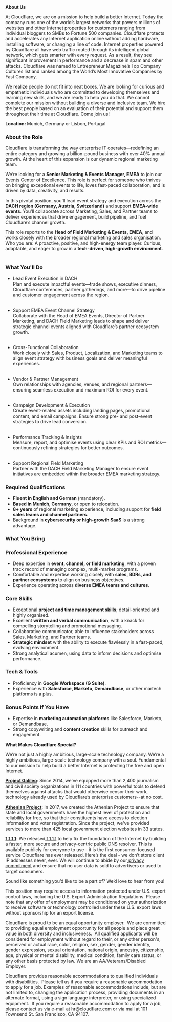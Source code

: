<div class="content-intro">
	<div><strong>About Us</strong></div>
	<div>
		<p>At Cloudflare, we are on a mission to help build a better Internet. Today the company runs one of the world’s largest networks that powers millions of websites and other Internet properties for customers ranging from individual bloggers to SMBs to Fortune 500 companies. Cloudflare protects and accelerates any Internet application online without adding hardware, installing software, or changing a line of code. Internet properties powered by Cloudflare all have web traffic routed through its intelligent global network, which gets smarter with every request. As a result, they see significant improvement in performance and a decrease in spam and other attacks. Cloudflare was named to Entrepreneur Magazine’s Top Company Cultures list and ranked among the World’s Most Innovative Companies by Fast Company.&nbsp;</p>
		<p><span style="font-weight: 400;">We realize people do not fit into neat boxes. We are looking for curious and empathetic individuals who are committed to developing themselves and learning new skills, and we are ready to help you do that. We cannot complete our mission without building a diverse and inclusive team. We hire the best people based on an evaluation of their potential and support them throughout their time at Cloudflare. Come join us!&nbsp;</span></p>
	</div>
</div>
<p><strong>Location: </strong>Munich, Germany or Lisbon, Portugal</p>
<h3><strong>About the Role</strong></h3>
<p>Cloudflare is transforming the way enterprise IT operates—redefining an entire category and growing a billion-pound business with over 40% annual growth. At the heart of this expansion is our dynamic regional marketing team.</p>
<p>We’re looking for a <strong>Senior Marketing &amp; Events Manager, EMEA</strong> to join our Events Center of Excellence. This role is perfect for someone who thrives on bringing exceptional events to life, loves fast-paced collaboration, and is driven by data, creativity, and results.</p>
<p>In this pivotal position, you'll lead event strategy and execution across the <strong>DACH region (Germany, Austria, Switzerland)</strong> and support <strong>EMEA-wide events</strong>. You’ll collaborate across Marketing, Sales, and Partner teams to deliver experiences that drive engagement, build pipeline, and fuel Cloudflare’s channel growth.</p>
<p>This role reports to the <strong>Head of Field Marketing &amp; Events, EMEA</strong>, and works closely with the broader regional marketing and sales organisation. Who you are: A proactive, positive, and high-energy team player. Curious, adaptable, and eager to grow in a <strong>tech-driven, high-growth environment</strong>.<br><br></p>
<h3><strong>What You'll Do</strong></h3>
<ul>
	<li>
		<p>Lead Event Execution in DACH<br>Plan and execute impactful events—trade shows, executive dinners, Cloudflare conferences, partner gatherings, and more—to drive pipeline and customer engagement across the region.<br><br></p>
	</li>
	<li>
		<p>Support EMEA Event Channel Strategy<br>Collaborate with the Head of EMEA Events, Director of Partner Marketing, and DACH Field Marketing leads to shape and deliver strategic channel events aligned with Cloudflare’s partner ecosystem growth.<br><br></p>
	</li>
	<li>
		<p>Cross-Functional Collaboration<br>Work closely with Sales, Product, Localization, and Marketing teams to align event strategy with business goals and deliver meaningful experiences.<br><br></p>
	</li>
	<li>
		<p>Vendor &amp; Partner Management<br>Own relationships with agencies, venues, and regional partners—ensuring seamless execution and maximum ROI for every event.<br><br></p>
	</li>
	<li>
		<p>Campaign Development &amp; Execution<br>Create event-related assets including landing pages, promotional content, and email campaigns. Ensure strong pre- and post-event strategies to drive lead conversion.<br><br></p>
	</li>
	<li>
		<p>Performance Tracking &amp; Insights<br>Measure, report, and optimise events using clear KPIs and ROI metrics—continuously refining strategies for better outcomes.<br><br></p>
	</li>
	<li>
		<p>Support Regional Field Marketing<br>Partner with the DACH Field Marketing Manager to ensure event initiatives are embedded within the broader EMEA marketing strategy.</p>
	</li>
</ul>
<h3><strong>Required Qualifications</strong></h3>
<ul>
	<li><strong>Fluent in English and German</strong> (mandatory).</li>
	<li><strong>Based in Munich, Germany</strong>, or open to relocation.</li>
	<li><strong>8+ years</strong> of regional marketing experience, including support for <strong>field sales teams and channel partners</strong>.</li>
	<li>Background in <strong>cybersecurity or high-growth SaaS</strong> is a strong advantage.</li>
</ul>
<h3><strong>What You Bring</strong></h3>
<h3><strong>Professional Experience</strong></h3>
<ul>
	<li>Deep expertise in <strong>event, channel, or field marketing</strong>, with a proven track record of managing complex, multi-market programs.</li>
	<li>Comfortable and expertise working closely with <strong>sales, BDRs, and partner ecosystems</strong> to align on business objectives.</li>
	<li>Experience operating across <strong>diverse EMEA teams and cultures</strong>.</li>
</ul>
<h3><strong>Core Skills</strong></h3>
<ul>
	<li>Exceptional <strong>project and time management skills</strong>; detail-oriented and highly organised.</li>
	<li>Excellent <strong>written and verbal communication</strong>, with a knack for compelling storytelling and promotional messaging.</li>
	<li>Collaborative communicator, able to influence stakeholders across Sales, Marketing, and Partner teams.</li>
	<li><strong>Strategic mindset</strong> with the ability to execute flawlessly in a fast-paced, evolving environment.</li>
	<li>Strong analytical acumen, using data to inform decisions and optimise performance.</li>
</ul>
<h3><strong>Tech &amp; Tools</strong></h3>
<ul>
	<li>Proficiency in <strong>Google Workspace (G Suite)</strong>.</li>
	<li>Experience with <strong>Salesforce, Marketo, Demandbase</strong>, or other martech platforms is a plus.</li>
</ul>
<h3><strong>Bonus Points If You Have</strong></h3>
<ul>
	<li>Expertise in <strong>marketing automation platforms</strong> like Salesforce, Marketo, or Demandbase.</li>
	<li>Strong copywriting and&nbsp;<strong>content creation</strong> skills for outreach and engagement.</li>
</ul>
<div class="content-conclusion">
	<p><strong>What Makes Cloudflare Special?</strong></p>
	<p><span style="font-weight: 400;">We’re not just a highly ambitious, large-scale technology company. We’re a highly ambitious, large-scale technology company with a soul. Fundamental to our mission to help build a better Internet is protecting the free and open Internet.</span></p>
	<p><a href="https://blog.cloudflare.com/protecting-free-expression-online/"><strong>Project Galileo</strong></a><span style="font-weight: 400;">: Since 2014, we've equipped more than 2,400 journalism and civil society organizations in 111 countries with powerful tools to defend themselves against attacks that would otherwise censor their work, technology already used by Cloudflare’s enterprise customers--at no cost.</span></p>
	<p><strong><a href="https://www.cloudflare.com/athenian/">Athenian Project</a></strong><span style="font-weight: 400;">: In 2017, we created the Athenian Project to ensure that state and local governments have the highest level of protection and reliability for free, so that their constituents have access to election information and voter registration. Since the project, we've provided services to more than 425 local government election websites in 33 states.</span></p>
	<p><a href="https://1.1.1.1/"><strong>1.1.1.1</strong></a><span style="font-weight: 400;">: We released</span><a href="https://1.1.1.1/"> <span style="font-weight: 400;">1.1.1.1</span></a><span style="font-weight: 400;"> to help fix the foundation of the Internet by building a faster, more secure and privacy-centric public DNS resolver. This is available publicly for everyone to use - it is the first consumer-focused service Cloudflare has ever released. Here’s the deal - we don’t store client IP addresses never, ever. We will continue to abide by our</span><a href="https://developers.cloudflare.com/1.1.1.1/privacy/public-dns-resolver"> privacy commitment</a><span style="font-weight: 400;"> and ensure that no user data is sold to advertisers or used to target consumers.</span></p>
	<p><span style="font-weight: 400;">Sound like something you’d like to be a part of? We’d love to hear from you!</span></p>
	<p><span style="font-weight: 400;">This position may require access to information protected under U.S. export control laws, including the U.S. Export Administration Regulations. Please note that any offer of employment may be conditioned on your authorization to receive software or technology controlled under these U.S. export laws without sponsorship for an export license.</span></p>
	<p><span style="font-weight: 400;">Cloudflare is proud to be an equal opportunity employer. &nbsp;We are committed to providing equal employment opportunity for all people and place great value in both diversity and inclusiveness. &nbsp;All qualified applicants will be considered for employment without regard to their, or any other person's, perceived or actual</span> <span style="font-weight: 400;">race, color, religion, sex, gender, gender identity, gender expression, sexual orientation, national origin, ancestry, citizenship, age, physical or mental disability, medical condition, family care status, or any other basis protected by law. </span><span style="font-weight: 400;">We are an AA/Veterans/Disabled Employer.</span></p>
	<p><span style="font-weight: 400;">Cloudflare provides reasonable accommodations to qualified individuals with disabilities. &nbsp;Please tell us if you require a reasonable accommodation to apply for a job. Examples of reasonable accommodations include, but are not limited to, changing the application process, providing documents in an alternate format, using a sign language interpreter, or using specialized equipment. &nbsp;If you require a reasonable accommodation to apply for a job, please contact us via e-mail at </span><span style="font-weight: 400;">hr@cloudflare.com</span><span style="font-weight: 400;"> or via mail at 101 Townsend St. San Francisco, CA 94107.</span></p>
</div>